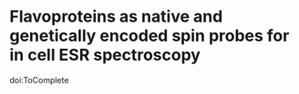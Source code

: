 # Flavoproteins as native and genetically encoded spin probes for in cell ESR spectroscopy
 doi:ToComplete
